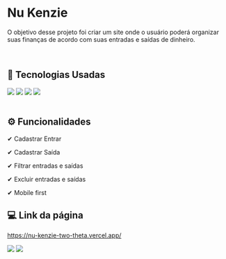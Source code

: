 # Nu Kenzie
<p>O objetivo desse projeto foi criar um site onde o usuário poderá organizar suas finanças de acordo com suas entradas e saídas de dinheiro.<p/><br>

## 🚀 Tecnologias Usadas
<div>
    <img src="https://img.shields.io/badge/React-20232A?style=for-the-badge&logo=react&logoColor=61DAFB" /> 
    <img src="https://img.shields.io/badge/JavaScript-323330?style=for-the-badge&logo=javascript&logoColor=F7DF1E" /> 
    <img src="https://img.shields.io/badge/CSS3-1572B6?style=for-the-badge&logo=css3&logoColor=white" /> 
    <img src="https://img.shields.io/badge/HTML5-E34F26?style=for-the-badge&logo=html5&logoColor=white" /> 
</div><br>

## ⚙ Funcionalidades
<p>✔ Cadastrar Entrar</p>
<p>✔ Cadastrar Saída</p>
<p>✔ Filtrar entradas e saídas</p>
<p>✔ Excluir entradas e saídas</p>
<p>✔ Mobile first</p>

## 💻 Link da página
https://nu-kenzie-two-theta.vercel.app/

<a href="mailto:diogosoarespeixoto41@gmail.com"><img src="https://img.shields.io/badge/Gmail-D14836?style=for-the-badge&logo=gmail&logoColor=white"></a>
<a href="https://www.linkedin.com/in/diogo-soares-peixoto"><img src="https://img.shields.io/badge/LinkedIn-0077B5?style=for-the-badge&logo=linkedin&logoColor=white"></a>
